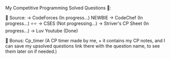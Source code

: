 My Competitive Programming Solved Questions 💯:

🙊 Source:
-> CodeForces (In progress...)  NEWBIE
-> CodeChef (In progress...) ⭐⭐
-> CSES (Not progressing...)
-> Striver's CP Sheet (In progress...)
-> Luv Youtube (Done)

🤞 Bonus: Cp_timer (A CP timer made by me, + it contains my CP notes, and I can save my upsolved questions link there with the question name, to see them later on if needed.) 
